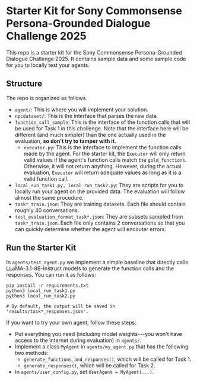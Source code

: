 # Starter Kit for Sony Commonsense Persona-Grounded Dialogue Challenge 2025

This repo is a starter kit for the Sony Commonsense Persona-Grounded Dialogue Challenge 2025. It contains sample data and some sample code for you to locally test your agents. 

## Structure
The repo is organized as follows. 

- `agent/`: This is where you will implement your solution.  
- `npcdataset/`: This is the interface that parses the raw data. 
- `function_call_sample`: This is the interface of the function calls that will be used for Task 1 in this challenge. Note that the interface here will be different (and much simpler) than the one actually used in the evaluation, **so don't try to tamper with it**. 
    - `executor.py`: This is the interface to implement the function calls made by the agent. For the starter kit, the `Executor` will only return valid values if the agent's function calls match the `gold_functions`. Otherwise, it will not return anything. However, during the actual evaluation, `Executor` will return adequate values as long as it is a valid function call. 
- `local_run_task1.py, local_run_task2.py`: They are scripts for you to locally run your agent on the provided data. The evaluation will follow almost the same procedure.
- `task*_train.json`: They are training datasets. Each file should contain roughly 40 conversations. 
- `test_evaluation_format_task*.json`: They are subsets sampled from `task*_train.json`. Each file only contains 2 conversations so that you can quickly determine whether the agent will encouter errors. 

## Run the Starter Kit

In `agents/test_agent.py` we implement a simple baseline that directly calls LLaMA-3.1-8B-Instruct models to generate the function calls and the responses. You can run it as follows: 

```
pip install -r requirements.txt
python3 local_run_task1.py
python3 local_run_task2.py

# By default, the output will be saved in 'results/task*_responses.json'. 
```

If you want to try your own agent, follow these steps: 
- Put everything you need (including model weights---you won't have access to the Internet during evaluation) in `agents/`. 
- Implement a class `MyAgent` in `agents/my_agent.py` that has the following two methods: 
    - `generate_functions_and_responses()`, which will be called for Task 1. 
    - `generate_responses()`, which will be called for Task 2. 
- In `agents/user_config.py`, set `UserAgent = MyAgent(...)`. 